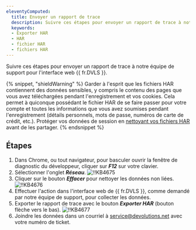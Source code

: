 ```yaml
---
eleventyComputed:
  title: Envoyer un rapport de trace
  description: Suivre ces étapes pour envoyer un rapport de trace à notre équipe de support pour l'interface web {{ fr.DVLS }}.
  keywords:
  - Exporter HAR
  - HAR
  - fichier HAR
  - fichiers HAR
---
```

Suivre ces étapes pour envoyer un rapport de trace à notre équipe de support pour l'interface web {{ fr.DVLS }}.

{% snippet, "shieldWarning" %}
Garder à l'esprit que les fichiers HAR contiennent des données sensibles, y compris le contenu des pages que vous avez téléchargées pendant l'enregistrement et vos cookies. Cela permet à quiconque possédant le fichier HAR de se faire passer pour votre compte et toutes les informations que vous avez soumises pendant l'enregistrement (détails personnels, mots de passe, numéros de carte de crédit, etc.).
Protéger vos données de session en [nettoyant vos fichiers HAR](https://har-sanitizer.pages.dev/) avant de les partager.
{% endsnippet %}

## Étapes

1. Dans Chrome, ou tout navigateur, pour basculer ouvrir la fenêtre de diagnostic du développeur, cliquer sur ***F12*** sur votre clavier.
1. Sélectionner l'onglet ***Réseau***.
![!!KB4675](https://cdnweb.devolutions.net/docs/docs_en_kb_KB4675.png)
1. Cliquer sur le bouton ***Effacer*** pour nettoyer les données non liées.
![!!KB4676](https://cdnweb.devolutions.net/docs/docs_en_kb_KB4676.png)
1. Effectuer l'action dans l'interface web de {{ fr.DVLS }}, comme demandé par notre équipe de support, pour collecter les données.
1. Exporter le rapport de trace avec le bouton ***Exporter HAR*** (bouton flèche vers le bas).
![!!KB4677](https://cdnweb.devolutions.net/docs/docs_en_kb_KB4677.png)
1. Joindre les données dans un courriel à [service@devolutions.net](mailto:service@devolutions.net) avec votre numéro de ticket.
